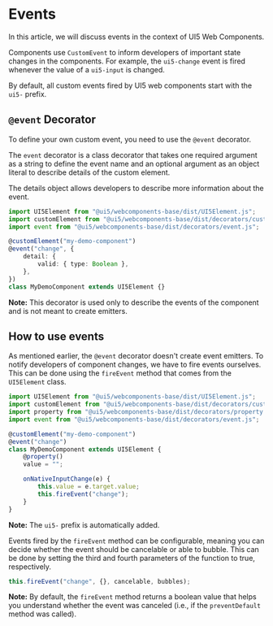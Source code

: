 # Events

In this article, we will discuss events in the context of UI5 Web Components.

Components use `CustomEvent` to inform developers of important state changes in the components. For example, the `ui5-change` event is fired whenever the value of a `ui5-input` is changed.

By default, all custom events fired by UI5 web components start with the `ui5-` prefix.

## `@event` Decorator

To define your own custom event, you need to use the `@event` decorator.

The `event` decorator is a class decorator that takes one required argument as a string to define the event name and an optional argument as an object literal to describe details of the custom element.

The details object allows developers to describe more information about the event.

```ts
import UI5Element from "@ui5/webcomponents-base/dist/UI5Element.js";
import customElement from "@ui5/webcomponents-base/dist/decorators/customElement.js";
import event from "@ui5/webcomponents-base/dist/decorators/event.js";

@customElement("my-demo-component")
@event("change", {
	detail: {
		valid: { type: Boolean },
	},
})
class MyDemoComponent extends UI5Element {}
```

**Note:** This decorator is used only to describe the events of the component and is not meant to create emitters.

## How to use events

As mentioned earlier, the `@event` decorator doesn't create event emitters. To notify developers of component changes, we have to fire events ourselves. This can be done using the `fireEvent` method that comes from the `UI5Element` class.

```ts
import UI5Element from "@ui5/webcomponents-base/dist/UI5Element.js";
import customElement from "@ui5/webcomponents-base/dist/decorators/customElement.js";
import property from "@ui5/webcomponents-base/dist/decorators/property.js";
import event from "@ui5/webcomponents-base/dist/decorators/event.js";

@customElement("my-demo-component")
@event("change")
class MyDemoComponent extends UI5Element {
    @property()
    value = "";

    onNativeInputChange(e) {
        this.value = e.target.value;
        this.fireEvent("change");
    }
}
```

**Note:** The `ui5-` prefix is automatically added.

Events fired by the `fireEvent` method can be configurable, meaning you can decide whether the event should be cancelable or able to bubble. This can be done by setting the third and fourth parameters of the function to true, respectively.

```ts
this.fireEvent("change", {}, cancelable, bubbles);
```

**Note:** By default, the `fireEvent` method returns a boolean value that helps you understand whether the event was canceled (i.e., if the `preventDefault` method was called).

